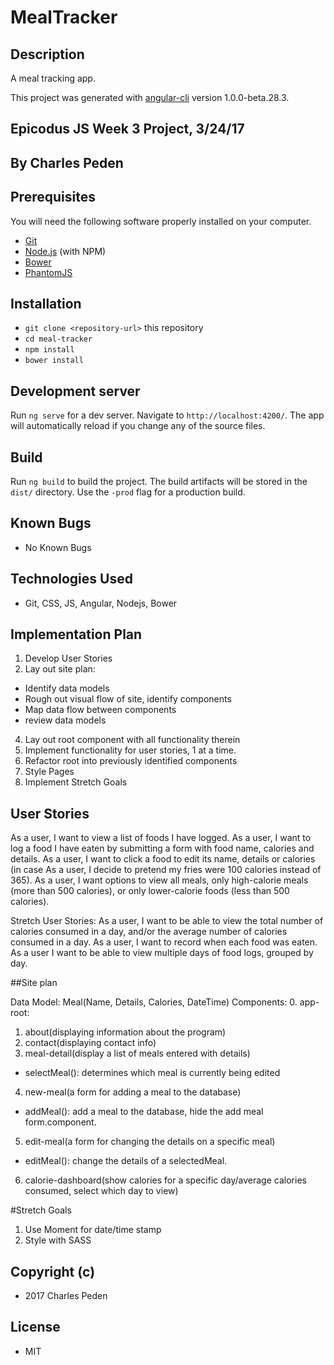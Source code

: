 # MealTracker

## Description

A meal tracking app.

This project was generated with [angular-cli](https://github.com/angular/angular-cli) version 1.0.0-beta.28.3.


## Epicodus JS Week 3 Project, 3/24/17

## By Charles Peden

## Prerequisites

You will need the following software properly installed on your computer.

* [Git](https://git-scm.com/)
* [Node.js](https://nodejs.org/) (with NPM)
* [Bower](https://bower.io/)
* [PhantomJS](http://phantomjs.org/)

## Installation

* `git clone <repository-url>` this repository
* `cd meal-tracker`
* `npm install`
* `bower install`

## Development server
Run `ng serve` for a dev server. Navigate to `http://localhost:4200/`. The app will automatically reload if you change any of the source files.

## Build

Run `ng build` to build the project. The build artifacts will be stored in the `dist/` directory. Use the `-prod` flag for a production build.

## Known Bugs
* No Known Bugs

## Technologies Used
* Git, CSS, JS, Angular, Nodejs, Bower

## Implementation Plan
1. Develop User Stories
2. Lay out site plan:
  * Identify data models
  * Rough out visual flow of site, identify components
  * Map data flow between components
  * review data models
4. Lay out root component with all functionality therein
5. Implement functionality for user stories, 1 at a time.
6. Refactor root into previously identified components
7. Style Pages
8. Implement Stretch Goals


## User Stories

As a user, I want to view a list of foods I have logged.
As a user, I want to log a food I have eaten by submitting a form with food name, calories and details.
As a user, I want to click a food to edit its name, details or calories (in case As a user, I decide to pretend my fries were 100 calories instead of 365).
As a user, I want options to view all meals, only high-calorie meals (more than 500 calories), or only lower-calorie foods (less than 500 calories).

Stretch User Stories:
As a user, I want to be able to view the total number of calories consumed in a day, and/or the average number of calories consumed in a day.
As a user, I want to record when each food was eaten.
As a user I want to be able to view multiple days of food logs, grouped by day.


##Site plan

Data Model: Meal(Name, Details, Calories, DateTime)
Components:
0. app-root:
1. about(displaying information about the program)
2. contact(displaying contact info)
3. meal-detail(display a list of meals entered with details)
  * selectMeal(): determines which meal is currently being edited
4. new-meal(a form for adding a meal to the database)
  * addMeal(): add a meal to the database, hide the add meal form.component.
5. edit-meal(a form for changing the details on a specific meal)
  * editMeal(): change the details of a selectedMeal.
6. calorie-dashboard(show calories for a specific day/average calories consumed, select which day to view)

#Stretch Goals
1. Use Moment for date/time stamp
2. Style with SASS

## Copyright (c)
* 2017 Charles Peden

## License
* MIT
